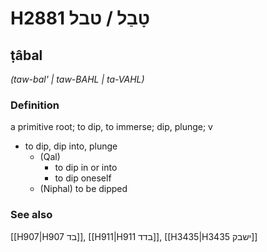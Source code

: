 # H2881 טָבַל / טבל

## ṭâbal

_(taw-bal' | taw-BAHL | ta-VAHL)_

### Definition

a primitive root; to dip, to immerse; dip, plunge; v

- to dip, dip into, plunge
  - (Qal)
    - to dip in or into
    - to dip oneself
  - (Niphal) to be dipped

### See also

[[H907|H907 בד]], [[H911|H911 בדד]], [[H3435|H3435 ישבק]]

